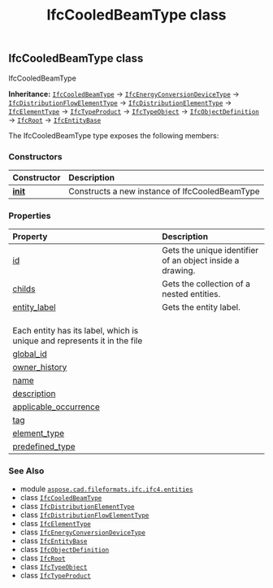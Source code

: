 ﻿---
title: IfcCooledBeamType class
second_title: Aspose.CAD for Python via .NET API References
description: 
type: docs
weight: 1440
url: /python-net/aspose.cad.fileformats.ifc.ifc4.entities/ifccooledbeamtype/
is_root: false
---

## IfcCooledBeamType class

IfcCooledBeamType



**Inheritance:** [`IfcCooledBeamType`](/cad/python-net/aspose.cad.fileformats.ifc.ifc4.entities/ifccooledbeamtype) → 
[`IfcEnergyConversionDeviceType`](/cad/python-net/aspose.cad.fileformats.ifc.ifc4.entities/ifcenergyconversiondevicetype) → 
[`IfcDistributionFlowElementType`](/cad/python-net/aspose.cad.fileformats.ifc.ifc4.entities/ifcdistributionflowelementtype) → 
[`IfcDistributionElementType`](/cad/python-net/aspose.cad.fileformats.ifc.ifc4.entities/ifcdistributionelementtype) → 
[`IfcElementType`](/cad/python-net/aspose.cad.fileformats.ifc.ifc4.entities/ifcelementtype) → 
[`IfcTypeProduct`](/cad/python-net/aspose.cad.fileformats.ifc.ifc4.entities/ifctypeproduct) → 
[`IfcTypeObject`](/cad/python-net/aspose.cad.fileformats.ifc.ifc4.entities/ifctypeobject) → 
[`IfcObjectDefinition`](/cad/python-net/aspose.cad.fileformats.ifc.ifc4.entities/ifcobjectdefinition) → 
[`IfcRoot`](/cad/python-net/aspose.cad.fileformats.ifc.ifc4.entities/ifcroot) → 
[`IfcEntityBase`](/cad/python-net/aspose.cad.fileformats.ifc/ifcentitybase)



The IfcCooledBeamType type exposes the following members:

### Constructors
| Constructor | Description |
| :- | :- |
| [__init__](/cad/python-net/aspose.cad.fileformats.ifc.ifc4.entities/ifccooledbeamtype/__init__/#) | Constructs a new instance of IfcCooledBeamType |


### Properties
| Property | Description |
| :- | :- |
| [id](/cad/python-net/aspose.cad.fileformats.ifc.ifc4.entities/ifccooledbeamtype/id) | Gets the unique identifier of an object inside a drawing. |
| [childs](/cad/python-net/aspose.cad.fileformats.ifc.ifc4.entities/ifccooledbeamtype/childs) | Gets the collection of a nested entities. |
| [entity_label](/cad/python-net/aspose.cad.fileformats.ifc.ifc4.entities/ifccooledbeamtype/entity_label) | Gets the entity label.<br/>Each entity has its label, which is unique and represents it in the file |
| [global_id](/cad/python-net/aspose.cad.fileformats.ifc.ifc4.entities/ifccooledbeamtype/global_id) |  |
| [owner_history](/cad/python-net/aspose.cad.fileformats.ifc.ifc4.entities/ifccooledbeamtype/owner_history) |  |
| [name](/cad/python-net/aspose.cad.fileformats.ifc.ifc4.entities/ifccooledbeamtype/name) |  |
| [description](/cad/python-net/aspose.cad.fileformats.ifc.ifc4.entities/ifccooledbeamtype/description) |  |
| [applicable_occurrence](/cad/python-net/aspose.cad.fileformats.ifc.ifc4.entities/ifccooledbeamtype/applicable_occurrence) |  |
| [tag](/cad/python-net/aspose.cad.fileformats.ifc.ifc4.entities/ifccooledbeamtype/tag) |  |
| [element_type](/cad/python-net/aspose.cad.fileformats.ifc.ifc4.entities/ifccooledbeamtype/element_type) |  |
| [predefined_type](/cad/python-net/aspose.cad.fileformats.ifc.ifc4.entities/ifccooledbeamtype/predefined_type) |  |



### See Also
* module [`aspose.cad.fileformats.ifc.ifc4.entities`](..)
* class [`IfcCooledBeamType`](/cad/python-net/aspose.cad.fileformats.ifc.ifc4.entities/ifccooledbeamtype)
* class [`IfcDistributionElementType`](/cad/python-net/aspose.cad.fileformats.ifc.ifc4.entities/ifcdistributionelementtype)
* class [`IfcDistributionFlowElementType`](/cad/python-net/aspose.cad.fileformats.ifc.ifc4.entities/ifcdistributionflowelementtype)
* class [`IfcElementType`](/cad/python-net/aspose.cad.fileformats.ifc.ifc4.entities/ifcelementtype)
* class [`IfcEnergyConversionDeviceType`](/cad/python-net/aspose.cad.fileformats.ifc.ifc4.entities/ifcenergyconversiondevicetype)
* class [`IfcEntityBase`](/cad/python-net/aspose.cad.fileformats.ifc/ifcentitybase)
* class [`IfcObjectDefinition`](/cad/python-net/aspose.cad.fileformats.ifc.ifc4.entities/ifcobjectdefinition)
* class [`IfcRoot`](/cad/python-net/aspose.cad.fileformats.ifc.ifc4.entities/ifcroot)
* class [`IfcTypeObject`](/cad/python-net/aspose.cad.fileformats.ifc.ifc4.entities/ifctypeobject)
* class [`IfcTypeProduct`](/cad/python-net/aspose.cad.fileformats.ifc.ifc4.entities/ifctypeproduct)
